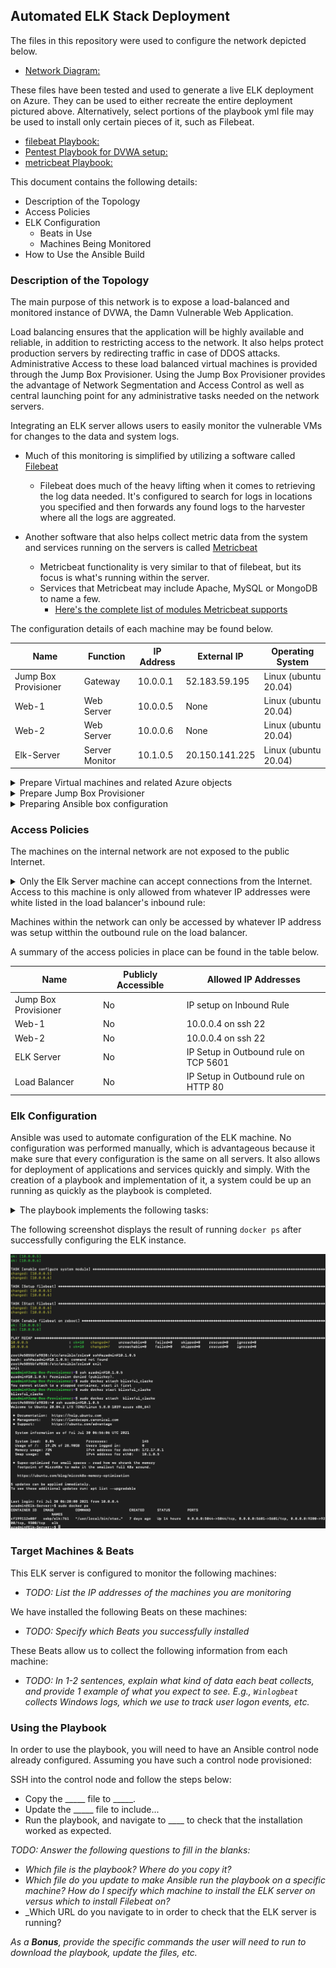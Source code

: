 ## Automated ELK Stack Deployment

The files in this repository were used to configure the network depicted below.

- [Network Diagram:](./images/Network%20Diagram%20(1).pdf)

These files have been tested and used to generate a live ELK deployment on Azure. They can be used to either recreate the entire deployment pictured above. Alternatively, select portions of the playbook yml file may be used to install only certain pieces of it, such as Filebeat.

- [filebeat Playbook:](filebeat-playbook.yml)
- [Pentest Playbook for DVWA setup:](pentest.yml)
- [metricbeat Playbook:](metricbeat-playbook.yml)

This document contains the following details:
- Description of the Topology
- Access Policies
- ELK Configuration
  - Beats in Use
  - Machines Being Monitored
- How to Use the Ansible Build


### Description of the Topology

The main purpose of this network is to expose a load-balanced and monitored instance of DVWA, the Damn Vulnerable Web Application.

Load balancing ensures that the application will be highly available and reliable, in addition to restricting access to the network.  It also helps protect production servers by redirecting traffic in case of DDOS attacks.  
Administrative Access to these load balanced virtual machines is provided through the Jump Box Provisioner.  Using the Jump Box Provisioner provides the advantage of Network Segmentation and Access Control as well as central launching point for any administrative tasks needed on the network servers.

Integrating an ELK server allows users to easily monitor the vulnerable VMs for changes to the data and system logs.

- Much of this monitoring is simplified by utilizing a software called [Filebeat](https://www.elastic.co/guide/en/beats/filebeat/current/filebeat-overview.html)
  - Filebeat does much of the heavy lifting when it comes to retrieving the log data needed.  It's configured to search for logs in locations you specified and then forwards any found logs to the harvester where all the logs are aggreated.


- Another software that also helps collect metric data from the system and services running on the servers is called [Metricbeat](https://www.elastic.co/guide/en/beats/metricbeat/current/metricbeat-overview.html)
  - Metricbeat functionality is very similar to that of filebeat, but its focus is what's running within the server.
  - Services that Metricbeat may include Apache, MySQL or MongoDB to name a few.  
    - [Here's the complete list of modules Metricbeat supports](https://www.elastic.co/guide/en/beats/metricbeat/current/metricbeat-overview.html)

The configuration details of each machine may be found below.

| Name                 | Function       | IP Address | External IP   | Operating System     |
|----------------------|----------------|------------|---------------|----------------------|
| Jump Box Provisioner | Gateway        | 10.0.0.1   | 52.183.59.195 | Linux (ubuntu 20.04) |
| Web-1                | Web Server     | 10.0.0.5   |      None     | Linux (ubuntu 20.04) |
| Web-2                | Web Server     | 10.0.0.6   |      None     | Linux (ubuntu 20.04) |
| Elk-Server           | Server Monitor | 10.1.0.5   | 20.150.141.225| Linux (ubuntu 20.04) |

<details>
  <summary>Prepare Virtual machines and related Azure objects</summary>
  
  ## CreateVMS
  1. [The Virtual Machines can be provisioned in the same manner. ](./images/CreateVM)
  2. [Once the VMs are provisioned the Load Balancer can be created. ](./images/CreateLoadBalancer.PNG)
  3. [Once the Load Balancer is created add Web-1 and Web-2 to a newly created Backend pool. ](./images/BackEndPool.PNG)
  4. [A load balancing rules is then created to manage the flow of traffic. ](./images/LoadBalanceRule.PNG)
  5. In order to get the machines to be able to communicate with each other add an SSH key to all your VMs
     * To generate the SSH Key run your can run the commands below or if you have one load that key:
       - ~/.ssh# ssh-keygen
       - ~/.ssh# cat id_rsa.pub
     * Once you have that key, go to each VM and select [Reset Password.](./images/ResetVMPassword.PNG)
       - Mode : Reset SSH Public Key
       - Username: Whatever username you setup the VMs with.
       - SSH public key: Copied key from generated code or old key you already had.

</details>

<details>
  <summary> Prepare Jump Box Provisioner</summary>
  
  ## Jump box configuration
  1. Switch to root by running:
     - sudo su
  2. Intall docker.io on the VM by running:
     - apt update
     - apt install docker.io
  3. Check to make sure sevice is running by entering:
     - systemctl status docker
  4. Once installed run:
     - docker pull cybersecurity/ansible
  5. If everything went well run:
     - docker run -ti cybersecurity/ansible:latest bash
       - This will start the container
     - run exit to quit the containter and go back to the Jump box.
  6. Modify the host file on the ansile container to include a reference to the Web Servers and to the Elk Server. ![Host Changes](./images/HostChanges.png)
  7. Next you install the necessary software by loading [ansible docker container](pentest.yml) into the Web servers via the Jump Box Provisioner.
  8. To test and see if everything worked out go to the IP address for the load balancer's setup.php page.  My page looks url is: [http://13.66.162.18/setup.php](./images/DVWATest.PNG), yours will be different.
</details>

<details>
  <summary> Preparing Ansible box configuration</summary>
  
  ## Configure Ansible Container
  1. Log into your Jump box and list your docker containers by running:
     - sudo docker container list -a ![list](./images/containerlist.png)
  2. Use the list results to retrieve the name of the container you want to start.
     - run docker start [container name] 
     - then run docker attach [container name] to get a shell in the container.
  2. Locate your ansible config file and hosts file.  It will most likely be within /etc/ansible/
     - Modify the ansible.cfg file. ![config changes](./images/ansibleconfiguser.png]
     - Modify the host file on the ansile container to include a reference to the Web Servers and to the Elk Server. ![Host Changes](./images/HostChanges.png)
  2. Next run the [pentest-playbook.yml](pentest-playbook.yml) playbook in the ansible container.
  3. To test and see if everything worked out go to the IP address for the load balancer's setup.php page.  My page looks url is: ![http://13.66.162.18/setup.php](./images/DVWATest.PNG), yours will be different.
</details>

### Access Policies

The machines on the internal network are not exposed to the public Internet. 

<details>
  <summary>Only the Elk Server machine can accept connections from the Internet. Access to this machine is only allowed from whatever IP addresses were white listed in the load balancer's inbound rule:</summary>
    
  ## Creating Outbound rule on Elk Server
  1. Locate you IP address on https://whatismyipaddress.com
  2. [Once your IP address is located create an inbound rule allowing SSH access to your machine.](./images/InboundRuleElkServer.PNG)
</details>
    
    
Machines within the network can only be accessed by whatever IP address was setup witthin the outbound rule on the load balancer.

A summary of the access policies in place can be found in the table below.

| Name                 | Publicly Accessible | Allowed IP Addresses                 |
|----------------------|---------------------|--------------------------------------|
| Jump Box Provisioner | No                  | IP setup on Inbound Rule             |
| Web-1                | No                  | 10.0.0.4 on ssh 22                   |
| Web-2                | No                  | 10.0.0.4 on ssh 22                   |
| ELK Server           | No                  | IP Setup in Outbound rule on TCP 5601|
| Load Balancer        | No                  | IP Setup in Outbound rule on HTTP 80 |


### Elk Configuration  

Ansible was used to automate configuration of the ELK machine. No configuration was performed manually, which is advantageous because it make sure that every configuration is the same on all servers.  It also allows for deployment of applications and services quickly and simply.  With the creation of a playbook and implementation of it, a system could be up an running as quickly as the playbook is completed.

<details>
  <summary>The playbook implements the following tasks:</summary>
  
  ## Ansible [filebeat Playbook: ](filebeat-playbook.yml)
  - First the the machine memory is increated to make sure there is enough memory to run the services ansible will install
  - Then the filebeat .deb file is downloaded and installed.
  - Once installed, it is setup and started.
  - Finally it is setup to start at reboot.
</details>

The following screenshot displays the result of running `docker ps` after successfully configuring the ELK instance.

![Elk Configuration Results Image](./images/ScreenShotAfterConfiguringElk.png)

### Target Machines & Beats
This ELK server is configured to monitor the following machines:
- _TODO: List the IP addresses of the machines you are monitoring_

We have installed the following Beats on these machines:
- _TODO: Specify which Beats you successfully installed_

These Beats allow us to collect the following information from each machine:
- _TODO: In 1-2 sentences, explain what kind of data each beat collects, and provide 1 example of what you expect to see. E.g., `Winlogbeat` collects Windows logs, which we use to track user logon events, etc._

### Using the Playbook
In order to use the playbook, you will need to have an Ansible control node already configured. Assuming you have such a control node provisioned: 

SSH into the control node and follow the steps below:
- Copy the _____ file to _____.
- Update the _____ file to include...
- Run the playbook, and navigate to ____ to check that the installation worked as expected.

_TODO: Answer the following questions to fill in the blanks:_
- _Which file is the playbook? Where do you copy it?_
- _Which file do you update to make Ansible run the playbook on a specific machine? How do I specify which machine to install the ELK server on versus which to install Filebeat on?_
- _Which URL do you navigate to in order to check that the ELK server is running?

_As a **Bonus**, provide the specific commands the user will need to run to download the playbook, update the files, etc._
